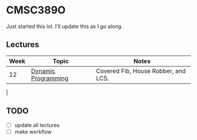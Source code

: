 # CMSC389O

Just started this lol. I'll update this as I go along.

## Lectures

| Week | Topic | Notes |
| ------- | -------- | ------ |
| 12 | [Dynamic Programming](dp/README.md) | Covered Fib, House Robber, and LCS.
|

## TODO

- [ ] update all lectures
- [ ] make workflow
